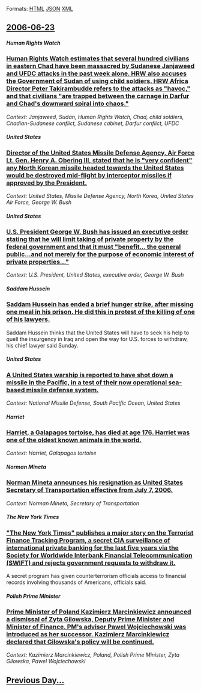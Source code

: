 
Formats: [HTML](2006/06/23/index.html)  [JSON](2006/06/23/index.json)  [XML](2006/06/23/index.xml)  

## [2006-06-23](/news/2006/06/23/index.md)

##### Human Rights Watch
### [ Human Rights Watch estimates that several hundred civilians in eastern Chad have been massacred by Sudanese Janjaweed and UFDC attacks in the past week alone. HRW also accuses the Government of Sudan of using child soldiers. HRW Africa Director Peter Takirambudde refers to the attacks as "havoc," and that civilians "are trapped between the carnage in Darfur and Chad's downward spiral into chaos." ](/news/2006/06/23/human-rights-watch-estimates-that-several-hundred-civilians-in-eastern-chad-have-been-massacred-by-sudanese-janjaweed-and-ufdc-attacks-in-t.md)
_Context: Janjaweed, Sudan, Human Rights Watch, Chad, child soldiers, Chadian-Sudanese conflict, Sudanese cabinet, Darfur conflict, UFDC_

##### United States
### [ Director of the United States Missile Defense Agency, Air Force Lt. Gen. Henry A. Obering III, stated that he is "very confident" any North Korean missile headed towards the United States would be destroyed mid-flight by interceptor missiles if approved by the President. ](/news/2006/06/23/director-of-the-united-states-missile-defense-agency-air-force-lt-gen-henry-a-obering-iii-stated-that-he-is-very-confident-any-north.md)
_Context: United States, Missile Defense Agency, North Korea, United States Air Force, George W. Bush_

##### United States
### [ U.S. President George W. Bush has issued an executive order stating that he will limit taking of private property by the federal government and that it must "benefit... the general public...and not merely for the purpose of economic interest of private properties..." ](/news/2006/06/23/u-s-president-george-w-bush-has-issued-an-executive-order-stating-that-he-will-limit-taking-of-private-property-by-the-federal-government.md)
_Context: U.S. President, United States, executive order, George W. Bush_

##### Saddam Hussein
### [ Saddam Hussein has ended a brief hunger strike, after missing one meal in his prison. He did this in protest of the killing of one of his lawyers. ](/news/2006/06/23/saddam-hussein-has-ended-a-brief-hunger-strike-after-missing-one-meal-in-his-prison-he-did-this-in-protest-of-the-killing-of-one-of-his-l.md)
Saddam Hussein thinks that the United States will have to seek his help to quell the insurgency in Iraq and open the way for U.S. forces to withdraw, his chief lawyer said Sunday.

##### United States
### [ A United States warship is reported to have shot down a missile in the Pacific, in a test of their now operational sea-based missile defense system. ](/news/2006/06/23/a-united-states-warship-is-reported-to-have-shot-down-a-missile-in-the-pacific-in-a-test-of-their-now-operational-sea-based-missile-defens.md)
_Context: National Missile Defense, South Pacific Ocean, United States_

##### Harriet
### [ Harriet, a Galapagos tortoise, has died at age 176. Harriet was one of the oldest known animals in the world. ](/news/2006/06/23/harriet-a-galapagos-tortoise-has-died-at-age-176-harriet-was-one-of-the-oldest-known-animals-in-the-world.md)
_Context: Harriet, Galapagos tortoise_

##### Norman Mineta
### [ Norman Mineta announces his resignation as United States Secretary of Transportation effective from July 7, 2006. ](/news/2006/06/23/norman-mineta-announces-his-resignation-as-united-states-secretary-of-transportation-effective-from-july-7-2006.md)
_Context: Norman Mineta, Secretary of Transportation_

##### The New York Times
### [ "The New York Times" publishes a major story on the Terrorist Finance Tracking Program, a secret CIA surveillance of international private banking for the last five years via the Society for Worldwide Interbank Financial Telecommunication (SWIFT) and rejects government requests to withdraw it. ](/news/2006/06/23/the-new-york-times-publishes-a-major-story-on-the-terrorist-finance-tracking-program-a-secret-cia-surveillance-of-international-private.md)
A secret program has given counterterrorism officials access to financial records involving thousands of Americans, officials said.

##### Polish Prime Minister
### [ Prime Minister of Poland Kazimierz Marcinkiewicz announced a dismissal of Zyta Gilowska, Deputy Prime Minister and Minister of Finance. PM's advisor Pawel Wojciechowski was introduced as her successor. Kazimierz Marcinkiewicz declared that Gilowska's policy will be continued. ](/news/2006/06/23/prime-minister-of-poland-kazimierz-marcinkiewicz-announced-a-dismissal-of-zyta-gilowska-deputy-prime-minister-and-minister-of-finance-pm.md)
_Context: Kazimierz Marcinkiewicz, Poland, Polish Prime Minister, Zyta Gilowska, Pawel Wojciechowski_

## [Previous Day...](/news/2006/06/22/index.md)

